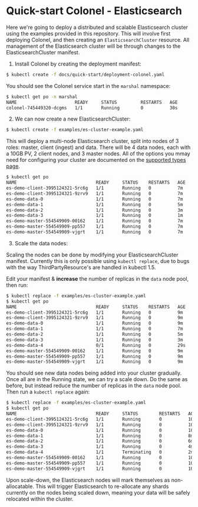 # Quick-start Colonel - Elasticsearch

Here we're going to deploy a distributed and scalable Elasticsearch cluster using the examples
provided in this repository. This will involve first deploying Colonel, and then creating
an `ElasticsearchCluster` resource. All management of the Elasticsearch cluster will be through
changes to the ElasticsearchCluster manifest.

1) Install Colonel by creating the deployment manifest:

```bash
$ kubectl create -f docs/quick-start/deployment-colonel.yaml
```

You should see the Colonel service start in the `marshal` namespace:

```bash
$ kubectl get po -n marshal
NAME                      READY     STATUS         RESTARTS   AGE
colonel-745449320-dcgms   1/1       Running        0          30s
```

2) We can now create a new ElasticsearchCluster:

```bash
$ kubectl create -f examples/es-cluster-example.yaml
```

This will deploy a multi-node Elasticsearch cluster, split into nodes of 3 roles: master, client (ingest) and data.
There will be 4 data nodes, each with a 10GB PV, 2 client nodes, and 3 master nodes. All of the options you mmay need for configuring your cluster are documented on the [supported types page](/docs/supported-types/).

```bash
$ kubectl get po
NAME                              READY     STATUS    RESTARTS   AGE
es-demo-client-3995124321-5rc6g   1/1       Running   0          7m
es-demo-client-3995124321-9zrv9   1/1       Running   0          7m
es-demo-data-0                    1/1       Running   0          7m
es-demo-data-1                    1/1       Running   0          5m
es-demo-data-2                    1/1       Running   0          3m
es-demo-data-3                    1/1       Running   0          1m
es-demo-master-554549909-00162    1/1       Running   0          7m
es-demo-master-554549909-pp557    1/1       Running   0          7m
es-demo-master-554549909-vjgrt    1/1       Running   0          7m
```

3) Scale the data nodes:

Scaling the nodes can be done by modifying your ElasticsearchCluster manifest. Currently this is only
possible using `kubectl replace`, due to bugs with the way ThirdPartyResource's are handled in kubectl 1.5.

Edit your manifest & **increase** the number of replicas in the `data` node pool, then run:

```bash
$ kubectl replace -f examples/es-cluster-example.yaml
$ kubectl get po
NAME                              READY     STATUS    RESTARTS   AGE
es-demo-client-3995124321-5rc6g   1/1       Running   0          9m
es-demo-client-3995124321-9zrv9   1/1       Running   0          9m
es-demo-data-0                    1/1       Running   0          9m
es-demo-data-1                    1/1       Running   0          7m
es-demo-data-2                    1/1       Running   0          5m
es-demo-data-3                    1/1       Running   0          3m
es-demo-data-4                    0/1       Running   0          29s
es-demo-master-554549909-00162    1/1       Running   0          9m
es-demo-master-554549909-pp557    1/1       Running   0          9m
es-demo-master-554549909-vjgrt    1/1       Running   0          9m
```

You should see new data nodes being added into your cluster gradually. Once all are in the Running state, we can try
a scale down. Do the same as before, but instead reduce the number of replicas in the `data` node pool. Then run a
`kubectl replace` again:

```bash
$ kubectl replace -f examples/es-cluster-example.yaml
$ kubectl get po
NAME                              READY     STATUS        RESTARTS   AGE
es-demo-client-3995124321-5rc6g   1/1       Running       0          10m
es-demo-client-3995124321-9zrv9   1/1       Running       0          10m
es-demo-data-0                    1/1       Running       0          10m
es-demo-data-1                    1/1       Running       0          8m
es-demo-data-2                    1/1       Running       0          6m
es-demo-data-3                    1/1       Running       0          4m
es-demo-data-4                    1/1       Terminating   0          2m
es-demo-master-554549909-00162    1/1       Running       0          10m
es-demo-master-554549909-pp557    1/1       Running       0          10m
es-demo-master-554549909-vjgrt    1/1       Running       0          10m
```

Upon scale-down, the Elasticsearch nodes will mark themselves as non-allocatable. This will trigger Elasticsearch to
re-allocate any shards currently on the nodes being scaled down, meaning your data will be safely relocated within the
cluster.
